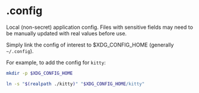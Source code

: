 # .config

Local (non-secret) application config. Files with sensitive fields may need to
be manually updated with real values before use.

Simply link the config of interest to $XDG_CONFIG_HOME (generally
`~/.config`).

For example, to add the config for `kitty`:

```sh
mkdir -p $XDG_CONFIG_HOME

ln -s "$(realpath ./kitty)" "$XDG_CONFIG_HOME/kitty"
```
